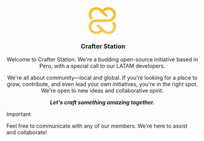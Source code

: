 <h3 align="center">
	<img src="https://raw.githubusercontent.com/Railly/crafter-station/main/public/logo.png" width="80" alt="Logo"/><br/>
	<img src="https://raw.githubusercontent.com/Railly/crafter-station/main/public/transparent.png" height="30" width="0px"/>
	Crafter Station
</h3>

<p align="center">
  Welcome to Crafter Station. We're a budding open-source initiative based in Peru, with a special call to our LATAM developers.
</p>
  
<p align="center">
  We're all about community—local and global. If you're looking for a place to grow, contribute, and even lead your own initiatives, you're in the right spot. We're open to new ideas and collaborative spirit. 
</p>

<p align="center">
  <strong>
    <i>Let's craft something amazing together.</i>
  </strong>
</p>

> [!IMPORTANT]
> Feel free to communicate with any of our members. We're here to assist and collaborate!
